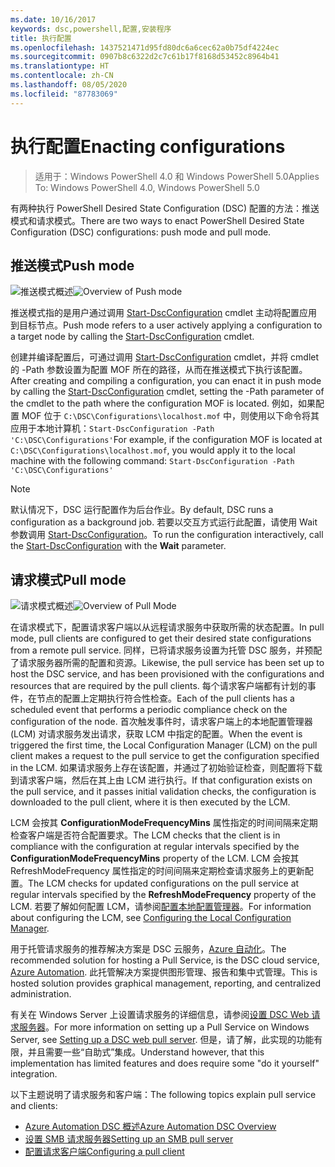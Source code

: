 ```yaml
---
ms.date: 10/16/2017
keywords: dsc,powershell,配置,安装程序
title: 执行配置
ms.openlocfilehash: 1437521471d95fd80dc6a6cec62a0b75df4224ec
ms.sourcegitcommit: 0907b8c6322d2c7c61b17f8168d53452c8964b41
ms.translationtype: HT
ms.contentlocale: zh-CN
ms.lasthandoff: 08/05/2020
ms.locfileid: "87783069"
---
```

# <a name="enacting-configurations"></a><span data-ttu-id="a9fe4-103">执行配置</span><span class="sxs-lookup"><span data-stu-id="a9fe4-103">Enacting configurations</span></span>

> <span data-ttu-id="a9fe4-104">适用于：Windows PowerShell 4.0 和 Windows PowerShell 5.0</span><span class="sxs-lookup"><span data-stu-id="a9fe4-104">Applies To: Windows PowerShell 4.0, Windows PowerShell 5.0</span></span>

<span data-ttu-id="a9fe4-105">有两种执行 PowerShell Desired State Configuration (DSC) 配置的方法：推送模式和请求模式。</span><span class="sxs-lookup"><span data-stu-id="a9fe4-105">There are two ways to enact PowerShell Desired State Configuration (DSC) configurations: push mode and pull mode.</span></span>

## <a name="push-mode"></a><span data-ttu-id="a9fe4-106">推送模式</span><span class="sxs-lookup"><span data-stu-id="a9fe4-106">Push mode</span></span>

<span data-ttu-id="a9fe4-107">![推送模式概述](media/enactingConfigurations/pushModel.png "推送模式的工作原理")</span><span class="sxs-lookup"><span data-stu-id="a9fe4-107">![Overview of Push mode](media/enactingConfigurations/pushModel.png "How push mode works")</span></span>

<span data-ttu-id="a9fe4-108">推送模式指的是用户通过调用 [Start-DscConfiguration](/powershell/module/psdesiredstateconfiguration/start-dscconfiguration) cmdlet 主动将配置应用到目标节点。</span><span class="sxs-lookup"><span data-stu-id="a9fe4-108">Push mode refers to a user actively applying a configuration to a target node by calling the [Start-DscConfiguration](/powershell/module/psdesiredstateconfiguration/start-dscconfiguration) cmdlet.</span></span>

<span data-ttu-id="a9fe4-109">创建并编译配置后，可通过调用 [Start-DscConfiguration](/powershell/module/psdesiredstateconfiguration/start-dscconfiguration) cmdlet，并将 cmdlet 的 -Path 参数设置为配置 MOF 所在的路径，从而在推送模式下执行该配置。</span><span class="sxs-lookup"><span data-stu-id="a9fe4-109">After creating and compiling a configuration, you can enact it in push mode by calling the [Start-DscConfiguration](/powershell/module/psdesiredstateconfiguration/start-dscconfiguration) cmdlet, setting the -Path parameter of the cmdlet to the path where the configuration MOF is located.</span></span> <span data-ttu-id="a9fe4-110">例如，如果配置 MOF 位于 `C:\DSC\Configurations\localhost.mof` 中，则使用以下命令将其应用于本地计算机：`Start-DscConfiguration -Path 'C:\DSC\Configurations'`</span><span class="sxs-lookup"><span data-stu-id="a9fe4-110">For example, if the configuration MOF is located at `C:\DSC\Configurations\localhost.mof`, you would apply it to the local machine with the following command: `Start-DscConfiguration -Path 'C:\DSC\Configurations'`</span></span>

> [!NOTE]
> <span data-ttu-id="a9fe4-111">默认情况下，DSC 运行配置作为后台作业。</span><span class="sxs-lookup"><span data-stu-id="a9fe4-111">By default, DSC runs a configuration as a background job.</span></span> <span data-ttu-id="a9fe4-112">若要以交互方式运行此配置，请使用 Wait 参数调用 [Start-DscConfiguration](/powershell/module/psdesiredstateconfiguration/start-dscconfiguration)。</span><span class="sxs-lookup"><span data-stu-id="a9fe4-112">To run the configuration interactively, call the [Start-DscConfiguration](/powershell/module/psdesiredstateconfiguration/start-dscconfiguration) with the **Wait** parameter.</span></span>

## <a name="pull-mode"></a><span data-ttu-id="a9fe4-113">请求模式</span><span class="sxs-lookup"><span data-stu-id="a9fe4-113">Pull mode</span></span>

<span data-ttu-id="a9fe4-114">![请求模式概述](media/enactingConfigurations/pullModel.png "请求模式的工作原理")</span><span class="sxs-lookup"><span data-stu-id="a9fe4-114">![Overview of Pull Mode](media/enactingConfigurations/pullModel.png "How pull mode works")</span></span>

<span data-ttu-id="a9fe4-115">在请求模式下，配置请求客户端以从远程请求服务中获取所需的状态配置。</span><span class="sxs-lookup"><span data-stu-id="a9fe4-115">In pull mode, pull clients are configured to get their desired state configurations from a remote pull service.</span></span> <span data-ttu-id="a9fe4-116">同样，已将请求服务设置为托管 DSC 服务，并预配了请求服务器所需的配置和资源。</span><span class="sxs-lookup"><span data-stu-id="a9fe4-116">Likewise, the pull service has been set up to host the DSC service, and has been provisioned with the configurations and resources that are required by the pull clients.</span></span> <span data-ttu-id="a9fe4-117">每个请求客户端都有计划的事件，在节点的配置上定期执行符合性检查。</span><span class="sxs-lookup"><span data-stu-id="a9fe4-117">Each of the pull clients has a scheduled event that performs a periodic compliance check on the configuration of the node.</span></span> <span data-ttu-id="a9fe4-118">首次触发事件时，请求客户端上的本地配置管理器 (LCM) 对请求服务发出请求，获取 LCM 中指定的配置。</span><span class="sxs-lookup"><span data-stu-id="a9fe4-118">When the event is triggered the first time, the Local Configuration Manager (LCM) on the pull client makes a request to the pull service to get the configuration specified in the LCM.</span></span> <span data-ttu-id="a9fe4-119">如果请求服务上存在该配置，并通过了初始验证检查，则配置将下载到请求客户端，然后在其上由 LCM 进行执行。</span><span class="sxs-lookup"><span data-stu-id="a9fe4-119">If that configuration exists on the pull service, and it passes initial validation checks, the configuration is downloaded to the pull client, where it is then executed by the LCM.</span></span>

<span data-ttu-id="a9fe4-120">LCM 会按其 **ConfigurationModeFrequencyMins** 属性指定的时间间隔来定期检查客户端是否符合配置要求。</span><span class="sxs-lookup"><span data-stu-id="a9fe4-120">The LCM checks that the client is in compliance with the configuration at regular intervals specified by the **ConfigurationModeFrequencyMins** property of the LCM.</span></span> <span data-ttu-id="a9fe4-121">LCM 会按其 RefreshModeFrequency  属性指定的时间间隔来定期检查请求服务上的更新配置。</span><span class="sxs-lookup"><span data-stu-id="a9fe4-121">The LCM checks for updated configurations on the pull service at regular intervals specified by the **RefreshModeFrequency** property of the LCM.</span></span> <span data-ttu-id="a9fe4-122">若要了解如何配置 LCM，请参阅[配置本地配置管理器](../managing-nodes/metaConfig.md)。</span><span class="sxs-lookup"><span data-stu-id="a9fe4-122">For information about configuring the LCM, see [Configuring the Local Configuration Manager](../managing-nodes/metaConfig.md).</span></span>

<span data-ttu-id="a9fe4-123">用于托管请求服务的推荐解决方案是 DSC 云服务，[Azure 自动化](https://azure.microsoft.com/services/automation/)。</span><span class="sxs-lookup"><span data-stu-id="a9fe4-123">The recommended solution for hosting a Pull Service, is the DSC cloud service, [Azure Automation](https://azure.microsoft.com/services/automation/).</span></span> <span data-ttu-id="a9fe4-124">此托管解决方案提供图形管理、报告和集中式管理。</span><span class="sxs-lookup"><span data-stu-id="a9fe4-124">This is hosted solution provides graphical management, reporting, and centralized administration.</span></span>

<span data-ttu-id="a9fe4-125">有关在 Windows Server 上设置请求服务的详细信息，请参阅[设置 DSC Web 请求服务器](pullServer.md)。</span><span class="sxs-lookup"><span data-stu-id="a9fe4-125">For more information on setting up a Pull Service on Windows Server, see [Setting up a DSC web pull server](pullServer.md).</span></span> <span data-ttu-id="a9fe4-126">但是，请了解，此实现的功能有限，并且需要一些“自助式”集成。</span><span class="sxs-lookup"><span data-stu-id="a9fe4-126">Understand however, that this implementation has limited features and does require some "do it yourself" integration.</span></span>

<span data-ttu-id="a9fe4-127">以下主题说明了请求服务和客户端：</span><span class="sxs-lookup"><span data-stu-id="a9fe4-127">The following topics explain pull service and clients:</span></span>

- [<span data-ttu-id="a9fe4-128">Azure Automation DSC 概述</span><span class="sxs-lookup"><span data-stu-id="a9fe4-128">Azure Automation DSC Overview</span></span>](/azure/automation/automation-dsc-overview)
- [<span data-ttu-id="a9fe4-129">设置 SMB 请求服务器</span><span class="sxs-lookup"><span data-stu-id="a9fe4-129">Setting up an SMB pull server</span></span>](pullServerSMB.md)
- [<span data-ttu-id="a9fe4-130">配置请求客户端</span><span class="sxs-lookup"><span data-stu-id="a9fe4-130">Configuring a pull client</span></span>](pullClientConfigID.md)
